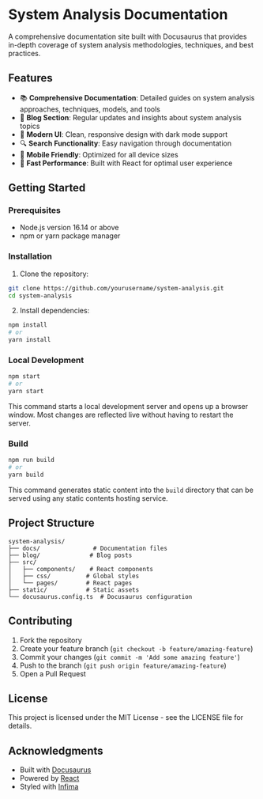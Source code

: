 # System Analysis Documentation

A comprehensive documentation site built with Docusaurus that provides in-depth coverage of system analysis methodologies, techniques, and best practices.

## Features

- 📚 **Comprehensive Documentation**: Detailed guides on system analysis approaches, techniques, models, and tools
- 📝 **Blog Section**: Regular updates and insights about system analysis topics
- 🎨 **Modern UI**: Clean, responsive design with dark mode support
- 🔍 **Search Functionality**: Easy navigation through documentation
- 📱 **Mobile Friendly**: Optimized for all device sizes
- 🚀 **Fast Performance**: Built with React for optimal user experience

## Getting Started

### Prerequisites

- Node.js version 16.14 or above
- npm or yarn package manager

### Installation

1. Clone the repository:
```bash
git clone https://github.com/yourusername/system-analysis.git
cd system-analysis
```

2. Install dependencies:
```bash
npm install
# or
yarn install
```

### Local Development

```bash
npm start
# or
yarn start
```

This command starts a local development server and opens up a browser window. Most changes are reflected live without having to restart the server.

### Build

```bash
npm run build
# or
yarn build
```

This command generates static content into the `build` directory that can be served using any static contents hosting service.

## Project Structure

```
system-analysis/
├── docs/               # Documentation files
├── blog/              # Blog posts
├── src/
│   ├── components/    # React components
│   ├── css/          # Global styles
│   └── pages/        # React pages
├── static/           # Static assets
└── docusaurus.config.ts  # Docusaurus configuration
```

## Contributing

1. Fork the repository
2. Create your feature branch (`git checkout -b feature/amazing-feature`)
3. Commit your changes (`git commit -m 'Add some amazing feature'`)
4. Push to the branch (`git push origin feature/amazing-feature`)
5. Open a Pull Request

## License

This project is licensed under the MIT License - see the LICENSE file for details.

## Acknowledgments

- Built with [Docusaurus](https://docusaurus.io/)
- Powered by [React](https://reactjs.org/)
- Styled with [Infima](https://infima.dev/)

